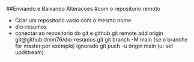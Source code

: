 ##Enviando e Baixando Alteracoes
#com o repositorio remoto

- Criar um repositorio vasio com o mesmo nome
- dio-resumos
- conectar ao repositorio do git e github
  git remote add origin git@github:dmm76/dio-resumos.git
  git branch -M main (se o branche for master por exemplo) ignorado
  git puch -u origin main (u: set updstream)
  
